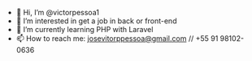 - 👋 Hi, I’m @victorpessoa1
- 👀 I’m interested in get a job in back or front-end
- 🌱 I’m currently learning PHP with Laravel
- 📫 How to reach me: josevitorppessoa@gmail.com // +55 91 98102-0636
